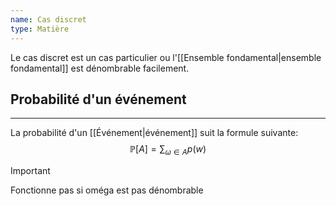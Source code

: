 ```yaml
---
name: Cas discret
type: Matière
---
```

Le cas discret est un cas particulier ou l'[[Ensemble fondamental|ensemble fondamental]] est dénombrable facilement.

## Probabilité d'un événement
---
La probabilité d'un [[Événement|événement]] suit la formule suivante:
$$\mathbb{P}[A] = \sum_{\omega \in A}p(w)$$

>[!Important]
>Fonctionne pas si oméga est pas dénombrable
